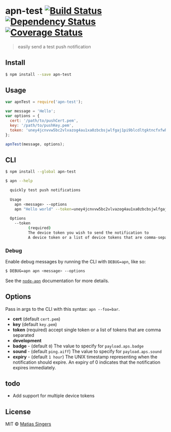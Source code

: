 # apn-test [![Build Status](http://img.shields.io/travis/matiassingers/apn-test.svg?style=flat-square)](https://travis-ci.org/matiassingers/apn-test) [![Dependency Status](http://img.shields.io/gemnasium/matiassingers/apn-test.svg?style=flat-square)](https://gemnasium.com/matiassingers/apn-test)  [![Coverage Status](http://img.shields.io/coveralls/matiassingers/apn-test.svg?style=flat-square)](https://coveralls.io/r/matiassingers/apn-test)
> easily send a test push notification


## Install

```sh
$ npm install --save apn-test
```


## Usage

```js
var apnTest = require('apn-test');

var message = 'Hello';
var options = {
  cert: '/path/to/pushCert.pem',
  key: '/path/to/pushKey.pem',
  token: 'uney4jcnvvw5bc2vlvazog4au1xa0zbcbsjwlfgaj1pi9blcdltgktncfxfwhs5'
};

apnTest(message, options);
```


## CLI

```sh
$ npm install --global apn-test
```

```sh
$ apn --help

  quickly test push notifications
    
  Usage
    apn <message> --options
    apn "Hello world" --token=uney4jcnvvw5bc2vlvazog4au1xa0zbcbsjwlfgaj1pi9blcdltgktncfxfwhs5
    
  Options
    --token
          (required)
          The device token you wish to send the notification to
          A device token or a list of device tokens that are comma-separated
```

### Debug
Enable debug messages by running the CLI with `DEBUG=apn`, like so:
```sh
$ DEBUG=apn apn <message> --options
```
See the [`node-apn`](https://github.com/argon/node-apn#debugging) documentation for more details.


## Options

Pass in args to the CLI with this syntax: `apn --foo=bar`.
- **cert** (default `cert.pem`)
- **key** (default `key.pem`)
- **token** (required) accept single token or a list of tokens that are comma separated
- **development**
- **badge** - (default `0`) The value to specify for `payload.aps.badge`
- **sound** - (default `ping.aiff`) The value to specify for `payload.aps.sound`
- **expiry** - (default `1 hour`) The UNIX timestamp representing when the notification should expire. An expiry of 0 indicates that the notification expires immediately.


## todo
- Add support for multiple device tokens


## License

MIT © [Matias Singers](http://mts.io)

